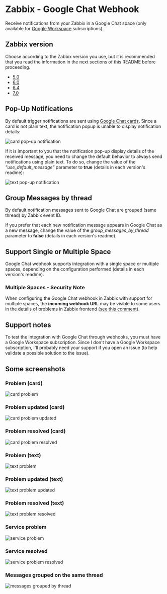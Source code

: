 # Zabbix - Google Chat Webhook

Receive notifications from your Zabbix in a Google Chat space (only available for [Google Workspace](https://workspace.google.com/products/chat/) subscriptions).

## Zabbix version

Choose according to the Zabbix version you use, but it is recommended that you read the information in the next sections of this README before proceeding.

- [5.0](v5.0/)
- [6.0](v6.0/)
- [6.4](v6.4/)
- [7.0](v7.0/)

## Pop-Up Notifications

By default trigger notifications are sent using [Google Chat cards](https://developers.google.com/chat/api/guides/message-formats/cards).
Since a card is not plain text, the notification popup is unable to display notification details:

![card pop-up notification](images/card-popup-notification.png)

If it is important to you that the notification pop-up display details of the received message, you need to change the default behavior to always send notifications using plain text.
To do so, change the value of the *"use_default_message"* parameter to **true** (details in each version's readme):

![text pop-up notification](images/text-popup-notification.png)

## Group Messages by thread

By default notification messages sent to Google Chat are grouped (same thread) by Zabbix event ID.

If you prefer that each new notification message appears in Google Chat as a new message, change the value of the *group_messages_by_thread* parameter to **false** (details in each version's readme).

## Support Single or Multiple Space

Google Chat webhook supports integration with a single space or multiple spaces, depending on the configuration performed (details in each version's readme).

### Multiple Spaces - Security Note

When configuring the Google Chat webhook in Zabbix with support for multiple spaces, the **incoming webhook URL** may be visible to some users in the details of problems in Zabbix frontend ([see this comment](https://github.com/thiagomdiniz/zabbix-google-chat-webhook/issues/1#issuecomment-1703705966)).

## Support notes

To test the integration with Google Chat through webhooks, you must have a Google Workspace subscription.
Since I don't have a Google Workspace subscription, I'll probably need your support if you open an issue (to help validate a possible solution to the issue).

## Some screenshots

### Problem (card)

![card problem](images/card-problem.png)

### Problem updated (card)

![card problem updated](images/card-updated.png)

### Problem resolved (card)

![card problem resolved](images/card-resolved.png)

### Problem (text)

![text problem](images/text-problem.png)

### Problem updated (text)

![text problem updated](images/text-updated.png)

### Problem resolved (text)

![text problem resolved](images/text-resolved.png)

### Service problem

![service problem](images/service-problem.png)

### Service resolved

![service problem resolved](images/service-resolved.png)

### Messages grouped on the same thread

![messages grouped by thread](images/card-message-grouped-thread.png)